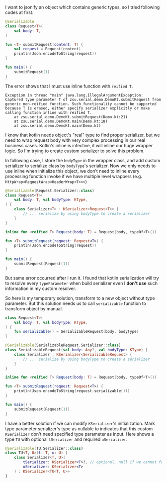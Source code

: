 I want to jsonify an object which contains generic types, so I tried following codes 
at first.

```kotlin
@Serializable
class Request<T>(
    val body: T,
)

fun <T> submitRequest(content: T) {
    val request = Request(content)
    println(Json.encodeToString(request))
}

fun main() {
    submitRequest(1)
}
```

The error shows that I must use inline function with `reified T`.

```text
Exception in thread "main" java.lang.IllegalArgumentException: Captured type parameter T of zsu.serial.demo.DemoKt.submitRequest from generic non-reified function. Such functionality cannot be supported because T is erased, either specify serializer explicitly or make calling function inline with reified T.
	at zsu.serial.demo.DemoKt.submitRequest(Demo.kt:21)
	at zsu.serial.demo.DemoKt.main(Demo.kt:18)
	at zsu.serial.demo.DemoKt.main(Demo.kt)
```

I know that kotlin needs object's "real" type to find proper serializer, but we need to 
wrap request body with very complex processing in our real business cases. Kotlin's 
inline is infective, it will inline our huge wrapper logic. So I'm trying to create 
custom serializer to solve this problem.

In following case, I store the `bodyType` in the wrapper class, and add custom serializer 
to serialize class by `bodyType`'s serializer. Now we only needs to use inline when initialize 
this object, we don't need to inline every processing function invoke if we have multiple 
level wrappers (e.g. `HttpWrap<RequestWrap<HeaderWrap<T>>>`)

```kotlin
@Serializable(Request.Serializer::class)
class Request<T>(
    val body: T, val bodyType: KType,
) {
    class Serializer<T> : KSerializer<Request<T>> {
        // ... serialize by using bodyType to create a serializer
    }
}

inline fun <reified T> Request(body: T) = Request(body, typeOf<T>())

fun <T> submitRequest(request: Request<T>) {
    println(Json.encodeToString(request))
}

fun main() {
    submitRequest(Request(1))
}
```

But same error occurred after I run it. I found that kotlin serialization will try to 
resolve every `typeParameter` when build serializer even I **don't use** such information in
my custom resolver.

So here is my temporary solution, transform to a new object without type parameter. But this 
solution needs us to call `serializable` function to transform object by manual.

```kotlin
class Request<T>(
    val body: T, val bodyType: KType,
) {
    fun serializable() = SerializableRequest(body, bodyType)
}

@Serializable(SerializableRequest.Serializer::class)
class SerializableRequest(val body: Any?, val bodyType: KType) {
    class Serializer : KSerializer<SerializableRequest> {
        // ... serialize by using bodyType to create a serializer
    }
}

inline fun <reified T> Request(body: T) = Request(body, typeOf<T>())

fun <T> submitRequest(request: Request<T>) {
    println(Json.encodeToString(request.serializable()))
}

fun main() {
    submitRequest(Request(1))
}
```

I have a better solution if we can modify `KSerializer`'s initialization. Mark type parameter 
serializer's type as nullable to indicates that this custom `KSerializer` don't need specified 
type parameter as input. Here shows a type `TU` with optional `tSerializer` and required `uSerializer`.

```kotlin
@Serializable(TU.Serializer::class)
class TU<T, U>(t: T, u: U) {
    class Serializer<T, U>(
        tSerializer: KSerializer<T>?, // optional, null if we cannot found T's Serializer
        uSerializer: KSerializer<T>
    ) : KSerializer<TU<T, U>>
}
```

